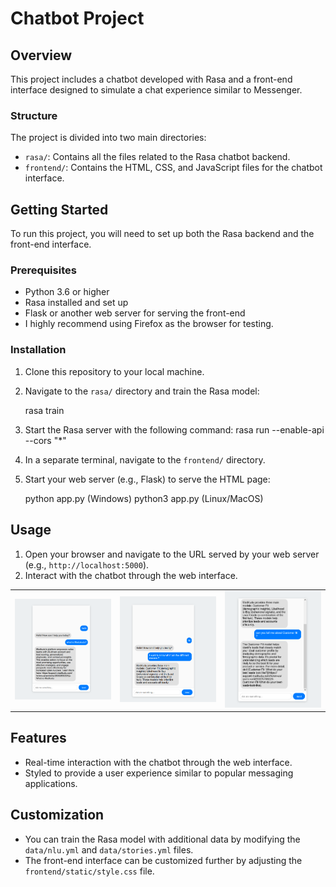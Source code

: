 # Chatbot Project

## Overview

This project includes a chatbot developed with Rasa and a front-end interface designed to simulate a chat experience similar to Messenger.

### Structure

The project is divided into two main directories:
- `rasa/`: Contains all the files related to the Rasa chatbot backend.
- `frontend/`: Contains the HTML, CSS, and JavaScript files for the chatbot interface.

## Getting Started

To run this project, you will need to set up both the Rasa backend and the front-end interface.

### Prerequisites

- Python 3.6 or higher
- Rasa installed and set up
- Flask or another web server for serving the front-end
- I highly recommend using Firefox as the browser for testing.

### Installation

1. Clone this repository to your local machine.
2. Navigate to the `rasa/` directory and train the Rasa model:

    rasa train

3. Start the Rasa server with the following command:
    rasa run --enable-api --cors "*"
4. In a separate terminal, navigate to the `frontend/` directory.
5. Start your web server (e.g., Flask) to serve the HTML page:

    python app.py (Windows)
    python3 app.py (Linux/MacOS)

## Usage

1. Open your browser and navigate to the URL served by your web server (e.g., `http://localhost:5000`).
2. Interact with the chatbot through the web interface.

<table>
  <tr>
    <td>
      <img src="demo/demo1.png" alt="Chatbot Screenshot 1" width="300"/>
    </td>
    <td>
      <img src="demo/demo2.png" alt="Chatbot Screenshot 2" width="300"/>
    </td>
    <td>
      <img src="demo/demo3.png" alt="Chatbot Screenshot 3" width="300"/>
    </td>
  </tr>
</table>

## Features

- Real-time interaction with the chatbot through the web interface.
- Styled to provide a user experience similar to popular messaging applications.

## Customization

- You can train the Rasa model with additional data by modifying the `data/nlu.yml` and `data/stories.yml` files.
- The front-end interface can be customized further by adjusting the `frontend/static/style.css` file.




